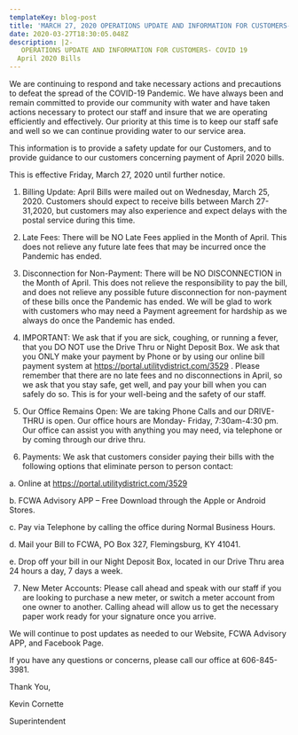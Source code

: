 ```yaml
---
templateKey: blog-post
title: 'MARCH 27, 2020 OPERATIONS UPDATE AND INFORMATION FOR CUSTOMERS- COVID 19 '
date: 2020-03-27T18:30:05.048Z
description: |2-
   OPERATIONS UPDATE AND INFORMATION FOR CUSTOMERS- COVID 19 
  April 2020 Bills
---
```

We are continuing to respond and take necessary actions and precautions to defeat the spread of the COVID-19 Pandemic.  We have always been and remain committed to provide our community with water and have taken actions necessary to protect our staff and insure that we are operating efficiently and effectively.  Our priority at this time is to keep our staff safe and well so we can continue providing water to our service area. 

This information is to provide a safety update for our Customers, and to provide guidance to our customers concerning payment of April 2020 bills. 

This is effective Friday, March 27, 2020 until further notice. 

1.	Billing Update: April Bills were mailed out on Wednesday, March 25, 2020.  Customers should expect to receive bills between March 27-31,2020, but customers may also experience and expect delays with the postal service during this time. 



2.	Late Fees: There will be NO Late Fees applied in the Month of April.  This does not relieve any future late fees that may be incurred once the Pandemic has ended. 



3.	Disconnection for Non-Payment: There will be NO DISCONNECTION in the Month of April.  This does not relieve the responsibility to pay the bill, and does not relieve any possible future disconnection for non-payment of these bills once the Pandemic has ended. We will be glad to work with customers who may need a Payment agreement for hardship as we always do once the Pandemic has ended.



4.	IMPORTANT: We ask that if you are sick, coughing, or running a fever, that you DO NOT use the Drive Thru or Night Deposit Box.  We ask that you ONLY make your payment by Phone or by using our online bill payment system at https://portal.utilitydistrict.com/3529 . Please remember that there are no late fees and no disconnections in April, so we ask that you stay safe, get well, and pay your bill when you can safely do so.  This is for your well-being and the safety of our staff. 



5.	Our Office Remains Open: We are taking Phone Calls and our DRIVE-THRU is open. Our office hours are Monday- Friday, 7:30am-4:30 pm.  Our office can assist you with anything you may need, via telephone or by coming through our drive thru.  



6.	Payments: We ask that customers consider paying their bills with the following options that eliminate person to person contact: 

a.	Online at https://portal.utilitydistrict.com/3529 

b.	FCWA Advisory APP – Free Download through the Apple or Android Stores. 

c.	Pay via Telephone by calling the office during Normal Business Hours. 

d.	Mail your Bill to FCWA, PO Box 327, Flemingsburg, KY 41041.

e.	Drop off your bill in our Night Deposit Box, located in our Drive Thru area 24 hours a day, 7 days a week. 

7.	New Meter Accounts: Please call ahead and speak with our staff if you are looking to purchase a new meter, or switch a meter account from one owner to another.  Calling ahead will allow us to get the necessary paper work ready for your signature once you arrive.  

We will continue to post updates as needed to our Website, FCWA Advisory APP, and Facebook Page.  

If you have any questions or concerns, please call our office at 606-845-3981.

Thank You, 

Kevin Cornette

Superintendent
